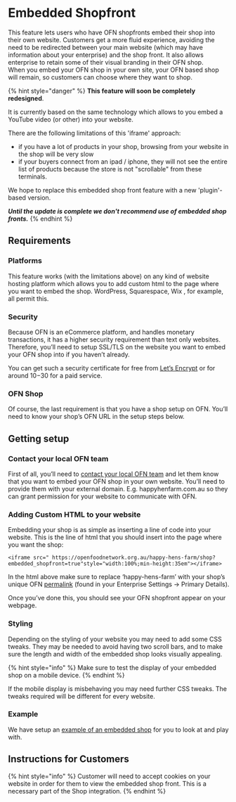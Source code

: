 # Embedded Shopfront

This feature lets users who have OFN shopfronts embed their shop into their own website. Customers get a more fluid experience, avoiding the need to be redirected between your main website \(which may have information about your enterprise\) and the shop front. It also allows enterprise to retain some of their visual branding in their OFN shop.   
When you embed your OFN shop in your own site, your OFN based shop will remain, so customers can choose where they want to shop. 

{% hint style="danger" %}
**This feature will soon be completely redesigned**.   
  
It is currently based on the same technology which allows to you embed a YouTube video \(or other\) into your website.

There are the following limitations of this 'iframe' approach:

* if you have a lot of products in your shop, browsing from your website in the shop will be very slow
* if your buyers connect from an ipad / iphone, they will not see the entire list of products because the store is not "scrollable" from these terminals.

We hope to replace this embedded shop front feature with a new 'plugin'-based version.

_**Until the update is complete we don't recommend use of embedded shop fronts.**_
{% endhint %}

## Requirements

### Platforms

This feature works \(with the limitations above\) on any kind of website hosting platform which allows you to add custom html to the page where you want to embed the shop. WordPress, Squarespace, Wix , for example, all permit this.

### Security

Because OFN is an eCommerce platform, and handles monetary transactions, it has a higher security requirement than text only websites. Therefore, you’ll need to setup SSL/TLS on the website you want to embed your OFN shop into if you haven’t already.

You can get such a security certificate for free from [Let’s Encrypt](https://letsencrypt.org/) or for around $10-$30 for a paid service.

### OFN Shop

Of course, the last requirement is that you have a shop setup on OFN. You’ll need to know your shop’s OFN URL in the setup steps below.

## Getting setup

### **Contact your local OFN team**

First of all, you’ll need to [contact your local OFN team](https://openfoodnetwork.org/contact/) and let them know that you want to embed your OFN shop in your own website. You’ll need to provide them with your external domain. E.g. happyhenfarm.com.au so they can grant permission for your website to communicate with OFN.

### **Adding Custom HTML to your website**

Embedding your shop is as simple as inserting a line of code into your website. This is the line of html that you should insert into the page where you want the shop:

```text
<iframe src=" https://openfoodnetwork.org.au/happy-hens-farm/shop?embedded_shopfront=true"style="width:100%;min-height:35em"></iframe>
```

In the html above make sure to replace ‘happy-hens-farm’ with your shop’s unique OFN [permalink](../enterprise-profile/enterprise-settings.md#primary-details) \(found in your Enterprise Settings -&gt; Primary Details\).

Once you’ve done this, you should see your OFN shopfront appear on your webpage.

### **Styling**

Depending on the styling of your website you may need to add some CSS tweaks. They may be needed to avoid having two scroll bars, and to make sure the length and width of the embedded shop looks visually appealing. 

{% hint style="info" %}
Make sure to test the display of your embedded shop on a mobile device.
{% endhint %}

If the mobile display is misbehaving you may need further CSS tweaks. The tweaks required will be different for every website.

### **Example**

We have setup an [example of an embedded shop](https://openfoodnetwork.org/user-guide/advanced-features/demo-embedded-shop/) for you to look at and play with.

## Instructions for Customers

{% hint style="info" %}
Customer will need to accept cookies on your website in order for them to view the embedded shop front.  This is a necessary part of the Shop integration.
{% endhint %}

